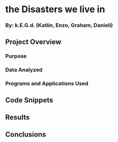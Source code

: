 # the Disasters we live in
### By: k.E.G.d. (Katlin, Enzo, Graham, Danieli)
## Project Overview
### Purpose
### Data Analyzed
### Programs and Applications Used
## Code Snippets
## Results
## Conclusions
